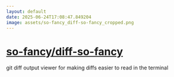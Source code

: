 ```yaml
---
layout: default
date: 2025-06-24T17:08:47.849204
image: assets/so-fancy_diff-so-fancy_cropped.png
---
```


# [so-fancy/diff-so-fancy](https://github.com/so-fancy/diff-so-fancy)

git diff output viewer for making diffs easier to read in the terminal
